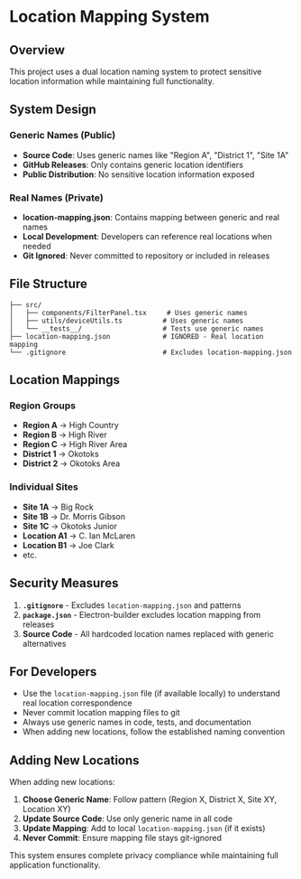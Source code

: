 # Location Mapping System

## Overview

This project uses a dual location naming system to protect sensitive location information while maintaining full functionality.

## System Design

### Generic Names (Public)
- **Source Code**: Uses generic names like "Region A", "District 1", "Site 1A"
- **GitHub Releases**: Only contains generic location identifiers
- **Public Distribution**: No sensitive location information exposed

### Real Names (Private)
- **location-mapping.json**: Contains mapping between generic and real names
- **Local Development**: Developers can reference real locations when needed
- **Git Ignored**: Never committed to repository or included in releases

## File Structure

```
├── src/
│   ├── components/FilterPanel.tsx     # Uses generic names
│   ├── utils/deviceUtils.ts          # Uses generic names  
│   └── __tests__/                    # Tests use generic names
├── location-mapping.json             # IGNORED - Real location mapping
└── .gitignore                        # Excludes location-mapping.json
```

## Location Mappings

### Region Groups
- **Region A** → High Country
- **Region B** → High River  
- **Region C** → High River Area
- **District 1** → Okotoks
- **District 2** → Okotoks Area

### Individual Sites
- **Site 1A** → Big Rock
- **Site 1B** → Dr. Morris Gibson
- **Site 1C** → Okotoks Junior
- **Location A1** → C. Ian McLaren
- **Location B1** → Joe Clark
- etc.

## Security Measures

1. **`.gitignore`** - Excludes `location-mapping.json` and patterns
2. **`package.json`** - Electron-builder excludes location mapping from releases
3. **Source Code** - All hardcoded location names replaced with generic alternatives

## For Developers

- Use the `location-mapping.json` file (if available locally) to understand real location correspondence
- Never commit location mapping files to git
- Always use generic names in code, tests, and documentation
- When adding new locations, follow the established naming convention

## Adding New Locations

When adding new locations:

1. **Choose Generic Name**: Follow pattern (Region X, District X, Site XY, Location XY)
2. **Update Source Code**: Use only generic name in all code
3. **Update Mapping**: Add to local `location-mapping.json` (if it exists)
4. **Never Commit**: Ensure mapping file stays git-ignored

This system ensures complete privacy compliance while maintaining full application functionality.